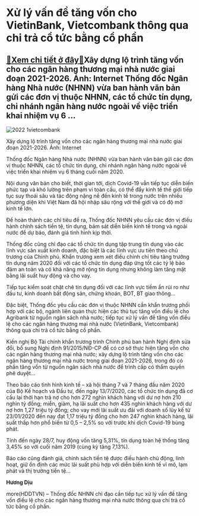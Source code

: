 Xử lý vấn đề tăng vốn cho VietinBank, Vietcombank thông qua chi trả cổ tức bằng cổ phần
=======================================================================================

[:gift:Xem chi tiết ở đây:gift:](https://hddtvn.com/xu-ly-van-de-tang-von-cho-vietinbank-vietcombank-thong-qua-chi-tra-co-tuc-bang-co-phan/)Xây dựng lộ trình tăng vốn cho các ngân hàng thương mại nhà nước giai đoạn 2021-2026. Ảnh: Internet Thống đốc Ngân hàng Nhà nước (NHNN) vừa ban hành văn bản gửi các đơn vị thuộc NHNN, các tổ chức tín dụng, chi nhánh ngân hàng nước ngoài về việc triển khai nhiệm vụ 6 …
----------------------------------------------------------------------------------------------------------------------------------------------------------------------------------------------------------------------------------------------------------------------------





![2022 1vietcombank](https://haiquanonline.com.vn/stores/news_dataimages/diulth/082020/10/10/in_article/2022_1Vietcombank.jpg?rt=20200810111106 "Xây dựng lộ trình tăng vốn cho các ngân hàng thương mại nhà nước trong giai đoạn 2021-2026. Ảnh: Internet")


Xây dựng lộ trình tăng vốn cho các ngân hàng thương mại nhà nước giai đoạn 2021-2026. Ảnh: Internet



Thống đốc Ngân hàng Nhà nước (NHNN) vừa ban hành văn bản gửi các đơn vị thuộc NHNN, các tổ chức tín dụng, chi nhánh ngân hàng nước ngoài về việc triển khai nhiệm vụ 6 tháng cuối năm 2020.


Nội dung văn bản cho biết, thời gian tới, dịch Covid-19 vẫn tiếp tục diễn biến phức tạp và khó lường trên phạm vi toàn cầu, có thể đẩy kinh tế thế giới tiếp tục suy thoái sâu và tác động nặng nề đến kinh tế trong nước trên nhiều phương diện khi Việt Nam đã hội nhập sâu rộng với thế giới và có độ mở kinh tế lớn.


Để hoàn thành các chỉ tiêu đề ra, Thống đốc NHNN yêu cầu các đơn vị điều hành chính sách tiền tệ, tín dụng, bám sát diễn biến kinh tế trong và ngoài nước để dự báo, đánh giá tình hình kịp thời.


Thống đốc cũng chỉ đạo các tổ chức tín dụng tập trung tín dụng vào các lĩnh vực sản xuất kinh doanh, đặc biệt là các lĩnh vực ưu tiên theo chủ trương của Chính phủ. Khẩn trương xem xét điều chỉnh chỉ tiêu tăng trưởng tín dụng năm 2020 đối với các tổ chức tín dụng đáp ứng tốt các tỷ lệ bảo đảm an toàn và có khả năng mở rộng tín dụng nhưng không làm tăng mặt bằng lãi suất huy động và cho vay.


Tiếp tục kiểm soát chặt chẽ tín dụng đối với các lĩnh vực tiềm ẩn rủi ro như đầu tư, kinh doanh bất động sản, chứng khoán, BOT, BT giao thông…


Đặc biệt, Thống đốc yêu cầu các đơn vị thuộc NHNN cần khẩn trương phối hợp với các bộ, ngành liên quan thực hiện các thủ tục tăng vốn điều lệ cho Agribank từ nguồn ngân sách nhà nước; tiếp tục xử lý vấn đề tăng vốn điều lệ cho các ngân hàng thương mại nhà nước (VietinBank, Vietcombank) thông qua chi trả cổ tức bằng cổ phần.


Kiến nghị Bộ Tài chính khẩn trương trình Chính phủ ban hành Nghị định sửa đổi, bổ sung Nghị định 91/2015/NĐ-CP để có cơ sở thực hiện tăng vốn cho các ngân hàng thương mại nhà nước; xây dựng lộ trình tăng vốn cho các ngân hàng thương mại nhà nước trong giai đoạn 2021-2026, trong đó có phần tăng vốn từ nguồn ngân sách nhà nước để trình cấp có thẩm quyền phê duyệt…


Theo báo cáo tình hình kinh tế – xã hội tháng 7 và 7 tháng đầu năm 2020 của Bộ Kế hoạch và Đầu tư, đến ngày 13/7/2020, các tổ chức tín dụng đã cơ cấu lại thời hạn trả nợ cho hơn 272 nghìn khách hàng với dư nợ hơn 210 nghìn tỷ đồng; miễn, giảm, hạ lãi suất cho hơn 435 nghìn khách hàng với dư nợ hơn 1,27 triệu tỷ đồng; cho vay mới lãi suất ưu đãi với doanh số lũy kế từ 23/01/2020 đến nay đạt 1,17 triệu tỷ đồng cho hơn 247 nghìn khách hàng, lãi suất thấp hơn phổ biến từ 0,5 – 2,5% so với trước khi dịch Covid-19 bùng phát.


Tính đến ngày 28/7, huy động vốn tăng 5,31%, tín dụng toàn hệ thống tăng 3,45% so với cuối năm 2019 (cùng kỳ tăng 7,13%).


Báo cáo cũng đánh giá, chính sách tiền tệ được điều hành chủ động, linh hoạt, giữ ổn định các mức lãi suất phù hợp với diễn biến kinh tế vĩ mô, lạm phát và thị trường tiền tệ…




**Hương Dịu**



more(HDDTVN) – Thống đốc NHNN chỉ đạo cần tiếp tục xử lý vấn đề tăng vốn điều lệ cho các ngân hàng thương mại nhà nước thông qua chi trả cổ tức bằng cổ phần.

